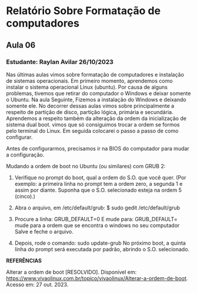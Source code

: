 # Relatório Sobre Formatação de computadores 
## Aula 06
### **Estudante:** Raylan Avilar  26/10/2023

Nas últimas aulas vimos sobre formatação de computadores e instalação de sistemas operacionais. Em primeiro momento, aprendemos como instalar o sistema operacional Linux (ubuntu). Por causa de alguns problemas, tivemos que retirar do computador o Windows e deixar somente o Ubuntu. Na aula Seguinte, Fizemos a instalação do Windows e deixando somente ele. No decorrer dessas aulas vimos sobre principalmente a respeito de partição de disco, partição lógica, primária e secundária. Aprendemos a respeito também da alteração da ordem da inicialização de sistema dual boot. vimos que só consiguimos trocar a ordem se formos pelo terminal do Linux. Em seguida colocarei o passo a passo de como configurar. 

Antes de configurarmos, precisamos ir na BIOS do computador para mudar a configuração. 

Mudando a ordem de boot no Ubuntu (ou similares) com GRUB 2:

1. Verifique no prompt do boot, qual a ordem do S.O. que você quer.
(Por exemplo: a primeira linha no prompt tem a ordem zero, a segunda 1 e assim por diante. Suponha que o S.O. selecionado esteja na ordem 5 (cinco).)

2. Abra o arquivo, em /etc/default/grub:
 $ sudo gedit /etc/default/grub
3. Procure a linha: GRUB_DEFAULT=0
    E mude para:
    GRUB_DEFAULT= mude para a ordem que se encontra o windows no seu computador
    Salve e feche o arquivo.
4. Depois, rode o comando:
    sudo update-grub
    No próximo boot, a quinta linha do prompt será executada por padrão, abrindo o S.O. selecionado.



**REFERÊNCIAS**

Alterar a ordem de boot [RESOLVIDO]. Disponível em: <https://www.vivaolinux.com.br/topico/vivaolinux/Alterar-a-ordem-de-boot>. Acesso em: 27 out. 2023.


